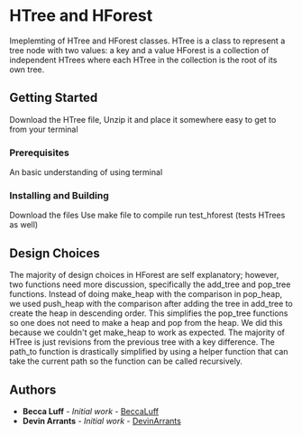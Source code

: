 # HTree and HForest

Imeplemting of HTree and HForest classes.
HTree is a class to represent a tree node with two values: a key and a value
HForest is a collection of independent HTrees where each HTree in the collection is the root of its own tree.

## Getting Started

Download the HTree file, Unzip it and place it somewhere easy to get to from your terminal

### Prerequisites

An basic understanding of using terminal

### Installing and Building

Download the files
Use make file to compile
run test_hforest (tests HTrees as well)

## Design Choices
The majority of design choices in HForest are self explanatory; however, two functions need more discussion,
specifically the add_tree and pop_tree functions. Instead of doing make_heap with the comparison in pop_heap,
we used push_heap with the comparison after adding the tree in add_tree to create the heap in descending order. 
This simplifies the pop_tree functions so one does not need to make a heap and pop from the heap. We did this 
because we couldn't get make_heap to work as expected. 
The majority of HTree is just revisions from the previous tree with a key difference. The path_to function is 
drastically simplified by using a helper function that can take the current path so the function can be called 
recursively. 



## Authors

* **Becca Luff** - *Initial work* - [BeccaLuff](https://github.com/BeccaLuff)
* **Devin Arrants** - *Initial work* - [DevinArrants](https://github.com/DevinArrants)


